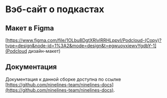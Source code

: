 # Вэб-сайт о подкастах

## Макет в Figma

[https://www.figma.com/file/1OLbu8DgtXRlvlRRHLppvl/Podcloud-(Copy)?type=design&node-id=1%3A2&mode=design&t=egwuoyxiewvYgdbY-1](Podcloud дизайн-макет)

## Документация

Документация к данной сборке доступна по ссылке [https://github.com/ninelines-team/ninelines-docs](https://github.com/ninelines-team/ninelines-docs).
